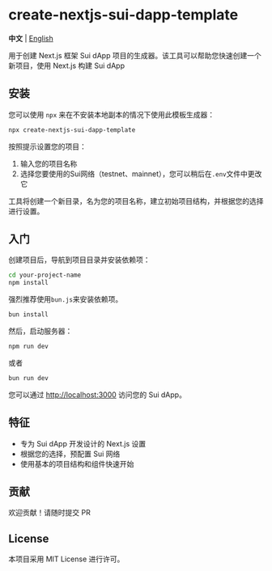 # create-nextjs-sui-dapp-template

**中文** | [English](README.md)

用于创建 Next.js 框架 Sui dApp 项目的生成器。该工具可以帮助您快速创建一个新项目，使用 Next.js 构建 Sui dApp

## 安装

您可以使用 `npx` 来在不安装本地副本的情况下使用此模板生成器：

```bash
npx create-nextjs-sui-dapp-template
```

按照提示设置您的项目：

1. 输入您的项目名称
2. 选择您要使用的Sui网络（testnet、mainnet），您可以稍后在`.env`文件中更改它

工具将创建一个新目录，名为您的项目名称，建立初始项目结构，并根据您的选择进行设置。

## 入门

创建项目后，导航到项目目录并安装依赖项：

```bash
cd your-project-name
npm install
```
强烈推荐使用`bun.js`来安装依赖项。

```bash
bun install
```

然后，启动服务器：

```bash
npm run dev
```
或者

```bash
bun run dev
```

您可以通过 [http://localhost:3000](http://localhost:3000/) 访问您的 Sui dApp。

## 特征

- 专为 Sui dApp 开发设计的 Next.js 设置
- 根据您的选择，预配置 Sui 网络
- 使用基本的项目结构和组件快速开始

## 贡献

欢迎贡献！请随时提交 PR

## License

本项目采用 MIT License 进行许可。